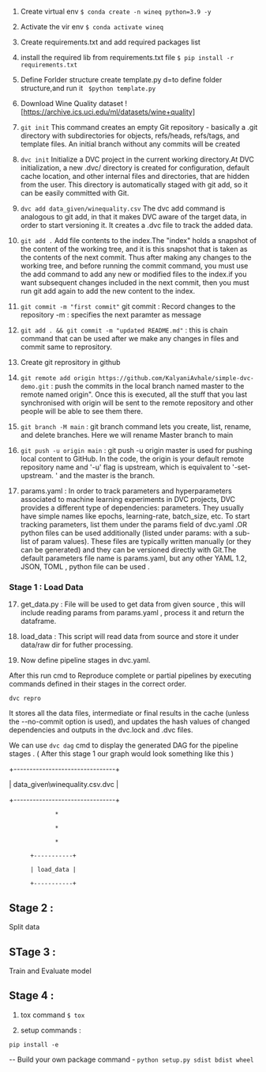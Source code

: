 1. Create virtual env
``` $ conda create -n wineq python=3.9 -y ```

2. Activate the vir env 
``` $ conda activate wineq ```

3. Create requirements.txt and add required packages list
4. install the required lib from requirements.txt file
``` $ pip install -r requirements.txt ```

4. Define Forlder structure 
create template.py d=to define folder structure,and run it 
``` $python template.py```

5. Download Wine Quality dataset 
![https://archive.ics.uci.edu/ml/datasets/wine+quality]

6. ``` git init ``` 
This command creates an empty Git repository - basically a .git directory with subdirectories for objects, refs/heads, refs/tags, and template files. An initial branch without any commits will be created


7. ``` dvc init ```
Initialize a DVC project in the current working directory.At DVC initialization, a new .dvc/ directory is created for configuration, default cache location, and other internal files and directories, that are hidden from the user. This directory is automatically staged with git add, so it can be easily committed with Git.

8. ``` dvc add data_given/winequality.csv ```
The dvc add command is analogous to git add, in that it makes DVC aware of the target data, in order to start versioning it. It creates a .dvc file to track the added data.

9. ``` git add . ```
Add file contents to the index.The "index" holds a snapshot of the content of the working tree, and it is this snapshot that is taken as the contents of the next commit. Thus after making any changes to the working tree, and before running the commit command, you must use the add command to add any new or modified files to the index.if you want subsequent changes included in the next commit, then you must run git add again to add the new content to the index.

10. ``` git commit -m "first commit" ```
git commit : Record changes to the repository
-m : specifies the next paramter as message 


11. ``` git add . && git commit -m "updated README.md" ``` : this is chain command that  can be used after we make any changes in files and commit same to reprository.

12. Create git reprository in github

13. ``` git remote add origin https://github.com/KalyaniAvhale/simple-dvc-demo.git ```
: push the commits in the local branch named master to the remote named origin". Once this is executed, all the stuff that you last synchronised with origin will be sent to the remote repository and other people will be able to see them there.

14. ``` git branch -M main ``` : 
git branch command lets you create, list, rename, and delete branches. Here we will rename Master branch to main 

15. ``` git push -u origin main ``` : 
git push -u origin master is used for pushing local content to GitHub. In the code, the origin is your default remote repository name and '-u' flag is upstream, which is equivalent to '-set-upstream. ' and the master is the branch.

16. params.yaml : 
In order to track parameters and hyperparameters associated to machine learning experiments in DVC projects, DVC provides a different type of dependencies: parameters. They usually have simple names like epochs, learning-rate, batch_size, etc.
To start tracking parameters, list them under the params field of dvc.yaml .OR python files can be used additionally (listed under params: with a sub-list of param values). These files are typically written manually (or they can be generated) and they can be versioned directly with Git.The default parameters file name is params.yaml, but any other YAML 1.2, JSON, TOML , python file can be used .

### Stage 1 : Load Data 

17. get_data.py :
File will be used to get data from given source , this will include reading params from params.yaml , process it and return the dataframe.

18. load_data :
This script will read data from source and store it under data/raw dir for futher processing.

19. Now define pipeline stages in dvc.yaml.

After this  run cmd to Reproduce complete or partial pipelines by executing commands defined in their stages in the correct order.

``` dvc repro ```

It stores all the data files, intermediate or final results in the cache (unless the --no-commit option is used), and updates the hash values of changed dependencies and outputs in the dvc.lock and .dvc files.

We can use ``` dvc dag ``` cmd to display the generated DAG for the pipeline stages . ( After this stage 1 our graph would look something like this )


+--------------------------------+

| data_given\winequality.csv.dvc |

+--------------------------------+

                 *

                 *
                 
                 *          
          
          +-----------+
          
          | load_data |
          
          +-----------+


## Stage 2 : 
Split data

## STage 3 : 
Train and Evaluate model 

## Stage 4 :

1. tox command 
``` $ tox ```

2. setup commands :

``` pip install -e ```

-- Build your own package command - 
``` python setup.py sdist bdist wheel ```
